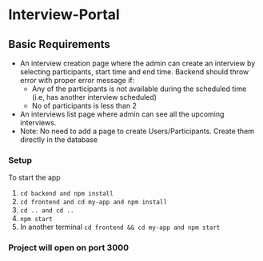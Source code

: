 # Interview-Portal

## Basic Requirements

- An interview creation page where the admin can create an interview by selecting participants, start time and end time. Backend should throw error with proper error message if:
  - Any of the participants is not available during the scheduled time (i.e, has another interview scheduled)
  - No of participants is less than 2
- An interviews list page where admin can see all the upcoming interviews.
- Note: No need to add a page to create Users/Participants. Create them directly in the database

### Setup
To start the app
1. `cd backend and npm install`
2. `cd frontend and cd my-app and npm install`
3. `cd .. and cd ..`
4. `npm start`
5. In another terminal `cd frontend && cd my-app and npm start`

### Project will open on port 3000
